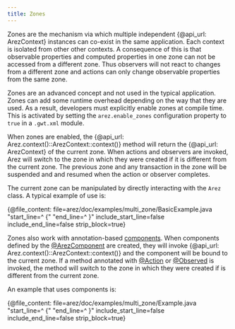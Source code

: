 ```yaml
---
title: Zones
---
```


Zones are the mechanism via which multiple independent {@api_url: ArezContext} instances
can co-exist in the same application. Each context is isolated from other other contexts. A consequence of
this is that observable properties and computed properties in one zone can not be accessed from a different
zone. Thus observers will not react to changes from a different zone and actions can only change observable
properties from the same zone.

Zones are an advanced concept and not used in the typical application. Zones can add some runtime overhead
depending on the way that they are used. As a result, developers must explicitly enable zones at compile time.
This is activated by setting the `arez.enable_zones` configuration property to `true` in a `.gwt.xml` module.

When zones are enabled, the {@api_url: Arez.context()::ArezContext::context()} method will return the
{@api_url: ArezContext} of the current zone. When actions and observers are invoked, Arez will switch to
the zone in which they were created if it is different from the current zone. The previous zone and any
transaction in the zone will be suspended and and resumed when the action or observer completes.

The current zone can be manipulated by directly interacting with the `Arez` class. A typical example of use is:

{@file_content: file=arez/doc/examples/multi_zone/BasicExample.java "start_line=^  {" "end_line=^  }" include_start_line=false include_end_line=false strip_block=true}

Zones also work with annotation-based [components](components.md). When components defined by the
[@ArezComponent](at_arez_component.md) are created, they will invoke {@api_url: Arez.context()::ArezContext::context()}
and the component will be bound to the current zone. If a method annotated with [@Action](at_action.md) or
[@Observed](at_observed.md) is invoked, the method will switch to the zone in which they were created if is
different from the current zone.

An example that uses components is:

{@file_content: file=arez/doc/examples/multi_zone/Example.java "start_line=^  {" "end_line=^  }" include_start_line=false include_end_line=false strip_block=true}
